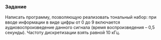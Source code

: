 ### Задание

Написать программу, позволяющую реализовать тональный набор: при вводе информации в виде цифры от 0 до 9 включается аудиовоспроизведение данного сигнала (время воспроизведения – 0,5 секунды). Частоту дискретизации взять равной 10 кГц.

